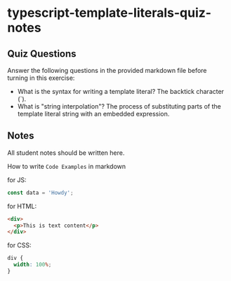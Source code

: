 # typescript-template-literals-quiz-notes

## Quiz Questions

Answer the following questions in the provided markdown file before turning in this exercise:

- What is the syntax for writing a template literal?
  The backtick character (`).
- What is "string interpolation"?
  The process of substituting parts of the template literal string with an embedded expression.

## Notes

All student notes should be written here.

How to write `Code Examples` in markdown

for JS:

```javascript
const data = 'Howdy';
```

for HTML:

```html
<div>
  <p>This is text content</p>
</div>
```

for CSS:

```css
div {
  width: 100%;
}
```
